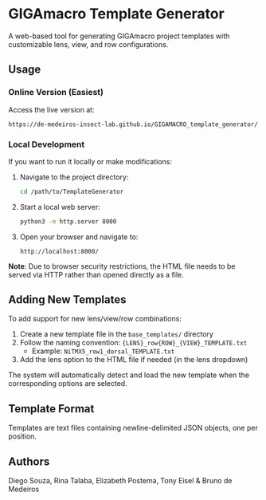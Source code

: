 # GIGAmacro Template Generator

A web-based tool for generating GIGAmacro project templates with customizable lens, view, and row configurations.

## Usage

### Online Version (Easiest)

Access the live version at:
```
https://de-medeiros-insect-lab.github.io/GIGAMACRO_template_generator/
```

### Local Development

If you want to run it locally or make modifications:

1. Navigate to the project directory:
   ```bash
   cd /path/to/TemplateGenerator
   ```

2. Start a local web server:
   ```bash
   python3 -m http.server 8000
   ```

3. Open your browser and navigate to:
   ```
   http://localhost:8000/
   ```

**Note**: Due to browser security restrictions, the HTML file needs to be served via HTTP rather than opened directly as a file.

## Adding New Templates

To add support for new lens/view/row combinations:

1. Create a new template file in the `base_templates/` directory
2. Follow the naming convention: `{LENS}_row{ROW}_{VIEW}_TEMPLATE.txt`
   - Example: `NiTMX5_row1_dorsal_TEMPLATE.txt`
3. Add the lens option to the HTML file if needed (in the lens dropdown)

The system will automatically detect and load the new template when the corresponding options are selected.

## Template Format

Templates are text files containing newline-delimited JSON objects, one per position.

## Authors
Diego Souza, Rina Talaba, Elizabeth Postema, Tony Eisel & Bruno de Medeiros
